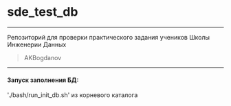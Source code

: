 # sde_test_db
<hr>
Репозиторий для проверки практического задания учеников Школы Инженерии Данных

> AKBogdanov

<hr>

#### Запуск заполнения БД: 
'./bash/run_init_db.sh' из корневого каталога